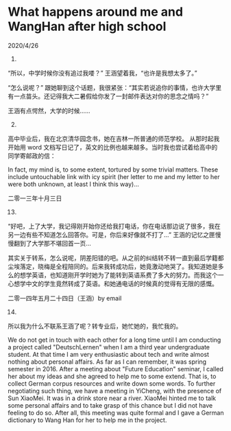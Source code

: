 # What happens around me and WangHan after high school
2020/4/26

1)
“所以，中学时候你没有追过我喽？” 王涵望着我，“也许是我想太多了。”

“怎么说呢？” 跟她聊到这个话题，我很紧张：“其实若说追你的事情，也许大学里
有一点苗头。还记得我大二暑假给你发了一封邮件表达对你的思念之情吗？”

王涵有点愕然，大学的时候……

2)

高中毕业后，我在北京清华园念书，她在吉林一所普通的师范学校。
从那时起我开始用 word 文档写日记了，英文的比例也越来越多。当时我也尝试着给高中的
同学寄邮政的信：

In fact, my mind is, to some extent, tortured by some trivial matters.
These include untouchable link with icy spirit (her letter to me and my letter to her were both unknown, at least I think this way)...

二零一三年十月三日

13)

“好吧，上了大学，我记得刚开始你还给我打电话，你在电话那边说了很多，我在另一边有些不知道怎么回答你。可是，你后来好像就不打了...” 王涵的记忆之匣慢慢翻到了大学那不堪回首一页...

其实关于转系，怎么说呢，阴差阳错的吧。从之前的纠结转不转一直到最后学籍都尘埃落定，晓梅是全程陪同的。后来我转成功后，她竟激动地哭了。我知道她是多么的想学英语，也知道刚开学时她为了能转到英语系费了多大的努力。而我这个一心想学中文的学生竟然转成了英语。和她通电话的时候真的觉得有无限的感慨。

二零一四年五月二十四日（王涵）by email

14)

所以我为什么不联系王涵了呢？转专业后，她忙她的，我忙我的。

We do not get in touch with each other for a long time until I am conducting a project called
"DeutschLernen" when I am a third year undergraduate student. At that time I am very enthusiastic about tech and write almost nothing about personal affairs. As far as I can remember,  it was spring semester in 2016. After a meeting about "Future Education"
seminar, I called her about my ideas and she agreed to help me to some extend. That is, to
collect German corpus resources and write down some words. To further negotiating such thing,
we have a meeting in YiCheng, with the presence of Sun XiaoMei. It was in a drink store near a river. XiaoMei hinted me to talk some personal affairs and to take grasp of this chance but I
did not have feeling to do so. After all, this meeting was quite formal and I gave a German dictionary to Wang Han for her to help me in the project.
